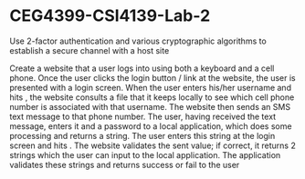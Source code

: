 # CEG4399-CSI4139-Lab-2
Use 2-factor authentication and various cryptographic algorithms to establish a secure channel with a host site

Create a website that a user logs into using both a keyboard and a cell phone. Once the
user clicks the login button / link at the website, the user is presented with a login screen. When
the user enters his/her username and hits <return>, the website consults a file that it keeps locally
to see which cell phone number is associated with that username. The website then sends an SMS
text message to that phone number. The user, having received the text message, enters it and a
password to a local application, which does some processing and returns a string. The user enters
this string at the login screen and hits <return>. The website validates the sent value; if correct, it
returns 2 strings which the user can input to the local application. The application validates these
strings and returns success or fail to the user
